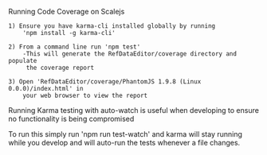 Running Code Coverage on Scalejs 

    1) Ensure you have karma-cli installed globally by running 
        'npm install -g karma-cli'
        
    2) From a command line run 'npm test'
        -This will generate the RefDataEditor/coverage directory and populate 
         the coverage report
         
    3) Open 'RefDataEditor/coverage/PhantomJS 1.9.8 (Linux 0.0.0)/index.html' in 
        your web browser to view the report

Running Karma testing with auto-watch is useful when developing to ensure no 
functionality is being compromised

To run this simply run 'npm run test-watch' and karma will stay running while you 
develop and will auto-run the tests whenever a file changes.
